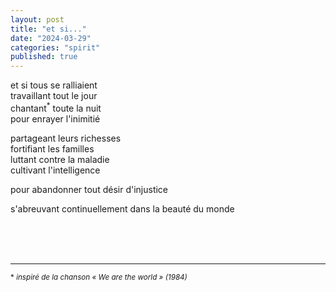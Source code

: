 ```yaml
---
layout: post
title: "et si..."
date: "2024-03-29"
categories: "spirit"
published: true
---
```


et si tous se ralliaient  
travaillant tout le jour  
chantant<sup>*</sup> toute la nuit  
pour enrayer l'inimitié  

partageant leurs richesses  
fortifiant les familles  
luttant contre la maladie  
cultivant l'intelligence  

pour abandonner tout désir d'injustice  

s'abreuvant continuellement dans la beauté du monde  


<br/>
<br/>
<br/>


___
<sup>* *inspiré de la chanson « We are the world » (1984)*</sup>

